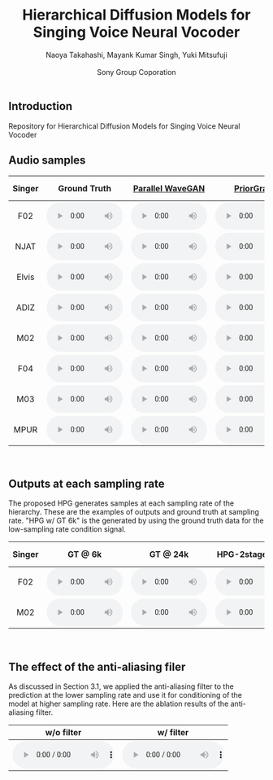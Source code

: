 # <center>Hierarchical Diffusion Models for Singing Voice Neural Vocoder</center>

<center>Naoya Takahashi, Mayank Kumar Singh, Yuki Mitsufuji</center><br> 
<center>Sony Group Coporation</center> 

<br>

## Introduction
Repository for Hierarchical Diffusion Models for Singing Voice Neural Vocoder

## Audio samples

<table align="center"  style="text-align: center;">
  <thead>
    <tr>
      <th>Singer</th>
      <th style="text-align: center;">Ground Truth</th>
      <th style="text-align: center;"><a href="https://arxiv.org/abs/1910.11480">Parallel WaveGAN</a></th>
      <th style="text-align: center;"><a href="https://arxiv.org/abs/2106.06406">PriorGrad</a></th>
      <th style="text-align: center;">HPG-2stage (Ours)</th>
    </tr>
  </thead>
  <tbody>
      <tr>
      <td>F02</td>
      <td><audio  controls="" style="width:150px;" preload="auto">
            <source src="wavs/GT/F02_117.wav"></audio></td>
      <td><audio  controls="" style="width:150px;" preload="auto">
            <source src="wavs/PWG/F02_117.wav"></audio></td>
      <td><audio  controls="" style="width:150px;" preload="auto">
            <source src="wavs/PG/F02_117.wav"></audio></td>
      <td><audio  controls="" style="width:150px;" preload="auto">
            <source src="wavs/HPG/F02_117.wav"></audio></td>
    </tr>
    <tr>
      <td>NJAT</td>
      <td><audio  controls="" style="width:150px;" preload="auto">
            <source src="wavs/GT/NJAT_12.wav"></audio></td>
      <td><audio  controls="" style="width:150px;" preload="auto">
            <source src="wavs/PWG/NJAT_12.wav"></audio></td>
      <td><audio  controls="" style="width:150px;" preload="auto">
            <source src="wavs/PG/NJAT_12.wav"></audio></td>
      <td><audio  controls="" style="width:150px;" preload="auto">
            <source src="wavs/HPG/NJAT_12.wav"></audio></td>
    </tr>
    <tr>
      <td>Elvis</td>
      <td><audio  controls="" style="width:150px;" preload="auto">
            <source src="wavs/GT/English-Elvis_139.wav"></audio></td>
      <td><audio  controls="" style="width:150px;" preload="auto">
            <source src="wavs/PWG/English-Elvis_139.wav"></audio></td>
      <td><audio  controls="" style="width:150px;" preload="auto">
            <source src="wavs/PG/English-Elvis_139.wav"></audio></td>
      <td><audio  controls="" style="width:150px;" preload="auto">
            <source src="wavs/HPG/English-Elvis_139.wav"></audio></td>
    </tr>
    <tr>
      <td>ADIZ</td>
      <td><audio  controls="" style="width:150px;" preload="auto">
            <source src="wavs/GT/ADIZ_21.wav"></audio></td>
      <td><audio  controls="" style="width:150px;" preload="auto">
            <source src="wavs/PWG/ADIZ_21.wav"></audio></td>
      <td><audio  controls="" style="width:150px;" preload="auto">
            <source src="wavs/PG/ADIZ_21.wav"></audio></td>
      <td><audio  controls="" style="width:150px;" preload="auto">
            <source src="wavs/HPG/ADIZ_21.wav"></audio></td>
    </tr>
    <tr>
      <td>M02</td>
      <td><audio  controls="" style="width:150px;" preload="auto">
            <source src="wavs/GT/M02_106.wav"></audio></td>
      <td><audio  controls="" style="width:150px;" preload="auto">
            <source src="wavs/PWG/M02_106.wav"></audio></td>
      <td><audio  controls="" style="width:150px;" preload="auto">
            <source src="wavs/PG/M02_106.wav"></audio></td>
      <td><audio  controls="" style="width:150px;" preload="auto">
            <source src="wavs/HPG/M02_106.wav"></audio></td>
    </tr>
    <tr>
      <td>F04</td>
      <td><audio  controls="" style="width:150px;" preload="auto">
            <source src="wavs/GT/F04_132.wav"></audio></td>
      <td><audio  controls="" style="width:150px;" preload="auto">
            <source src="wavs/PWG/F04_132.wav"></audio></td>
      <td><audio  controls="" style="width:150px;" preload="auto">
            <source src="wavs/PG/F04_132.wav"></audio></td>
      <td><audio  controls="" style="width:150px;" preload="auto">
            <source src="wavs/HPG/F04_132.wav"></audio></td>
    </tr>
    <tr>
      <td>M03</td>
      <td><audio  controls="" style="width:150px;" preload="auto">
            <source src="wavs/GT/M03_127.wav"></audio></td>
      <td><audio  controls="" style="width:150px;" preload="auto">
            <source src="wavs/PWG/M03_127.wav"></audio></td>
      <td><audio  controls="" style="width:150px;" preload="auto">
            <source src="wavs/PG/M03_127.wav"></audio></td>
      <td><audio  controls="" style="width:150px;" preload="auto">
            <source src="wavs/HPG/M03_127.wav"></audio></td>
    </tr>
    <tr>
      <td>MPUR</td>
      <td><audio  controls="" style="width:150px;" preload="auto">
            <source src="wavs/GT/MPUR_2.wav"></audio></td>
      <td><audio  controls="" style="width:150px;" preload="auto">
            <source src="wavs/PWG/MPUR_2.wav"></audio></td>
      <td><audio  controls="" style="width:150px;" preload="auto">
            <source src="wavs/PG/MPUR_2.wav"></audio></td>
      <td><audio  controls="" style="width:150px;" preload="auto">
            <source src="wavs/HPG/MPUR_2.wav"></audio></td>
    </tr>
  </tbody>
</table>

    
<br>

## Outputs at each sampling rate
The proposed HPG generates samples at each sampling rate of the hierarchy. These are the examples of outputs and ground truth at sampling rate. "HPG w/ GT 6k" is the generated by using the ground truth data for the low-sampling rate condition signal. 

<table align="center"  style="text-align: center;">
  <thead>
    <tr>
      <th>Singer</th>
      <th style="text-align: center;">GT @ 6k</th>
      <th style="text-align: center;">GT @ 24k</th>
      <th style="text-align: center;">HPG-2stage @ 6k</th>
      <th style="text-align: center;">HPG-2stage @ 24k</th>
      <th style="text-align: center;">HPG w/ GT 6k</th>
    </tr>
  </thead>
  <tbody>
      <tr>
      <td>F02</td>
      <td><audio  controls="" style="width:150px;" preload="auto">
            <source src="wavs/GT6k/F02_117.wav"></audio></td>
      <td><audio  controls="" style="width:150px;" preload="auto">
            <source src="wavs/GT/F02_117.wav"></audio></td>
      <td><audio  controls="" style="width:150px;" preload="auto">
            <source src="wavs/HPG6k/F02_117.wav"></audio></td>
      <td><audio  controls="" style="width:150px;" preload="auto">
            <source src="wavs/HPG/F02_117.wav"></audio></td>
      <td><audio  controls="" style="width:150px;" preload="auto">
            <source src="wavs/HPGwGT6k/F02_117.wav"></audio></td>
    </tr>
    <tr>
      <td>M02</td>
      <td><audio  controls="" style="width:150px;" preload="auto">
            <source src="wavs/GT6k/M02_106.wav"></audio></td>
      <td><audio  controls="" style="width:150px;" preload="auto">
            <source src="wavs/GT/M02_106.wav"></audio></td>
      <td><audio  controls="" style="width:150px;" preload="auto">
            <source src="wavs/HPG6k/M02_106.wav"></audio></td>
      <td><audio  controls="" style="width:150px;" preload="auto">
            <source src="wavs/HPG/M02_106.wav"></audio></td>
      <td><audio  controls="" style="width:150px;" preload="auto">
            <source src="wavs/HPGwGT6k/M02_106.wav"></audio></td>
    </tr>

  </tbody>
</table>
<br>
  

## The effect of the anti-aliasing filer
As discussed in Section 3.1, we applied the anti-aliasing filter to the prediction at the lower sampling rate and use it for conditioning of the model at higher sampling rate. Here are the ablation results of the anti-aliasing filter. 

<table align="center"  style="text-align: center;">
  <thead>
    <tr>
      <th style="text-align: center;">w/o filter</th>
      <th style="text-align: center;">w/ filter</th>
    </tr>
  </thead>
  <tbody>
      <tr>
      <td><audio  controls="" style="width:200px;" preload="auto">
            <source src="wavs/HPGnoFilter/NJAT_12.wav"></audio></td>
      <td><audio  controls="" style="width:200px;" preload="auto">
            <source src="wavs/HPG/NJAT_12.wav"></audio></td>
    </tr>


  </tbody>
</table>
